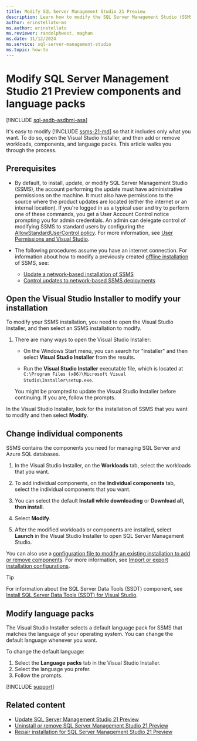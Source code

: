 ```yaml
---
title: Modify SQL Server Management Studio 21 Preview
description: Learn how to modify the SQL Server Management Studio (SSMS) installation.
author: erinstellato-ms
ms.author: erinstellato
ms.reviewer: randolphwest, maghan
ms.date: 11/12/2024
ms.service: sql-server-management-studio
ms.topic: how-to
---
```

# Modify SQL Server Management Studio 21 Preview components and language packs

[!INCLUDE [sql-asdb-asdbmi-asa](../includes/applies-to-version/sql-asdb-asdbmi-asa.md)]

It's easy to modify [!INCLUDE [ssms-21-md](../includes/ssms-21-md.md)] so that it includes only what you want. To do so, open the Visual Studio Installer, and then add or remove workloads, components, and language packs. This article walks you through the process.

## Prerequisites

- By default, to install, update, or modify SQL Server Management Studio (SSMS), the account performing the update must have administrative permissions on the machine. It must also have permissions to the source where the product updates are located (either the internet or an internal location). If you're logged in as a typical user and try to perform one of these commands, you get a User Account Control notice prompting you for admin credentials. An admin can delegate control of modifying SSMS to standard users by configuring the [AllowStandardUserControl policy](/visualstudio/install/configure-policies-for-enterprise-deployments#controlling-installation-download-and-update-behavior). For more information, see [User Permissions and Visual Studio](/visualstudio/ide/user-permissions-and-visual-studio).

- The following procedures assume you have an internet connection. For information about how to modify a previously created [offline installation](create-offline.md) of SSMS, see:

  - [Update a network-based installation of SSMS](/visualstudio/install/update-a-network-installation-of-visual-studio)
  - [Control updates to network-based SSMS deployments](/visualstudio/install/controlling-updates-to-visual-studio-deployments)

## Open the Visual Studio Installer to modify your installation

To modify your SSMS installation, you need to open the Visual Studio Installer, and then select an SSMS installation to modify.

1. There are many ways to open the Visual Studio Installer:

   - On the Windows Start menu, you can search for "installer" and then select **Visual Studio Installer** from the results.

   - Run the **Visual Studio Installer** executable file, which is located at `C:\Program Files (x86)\Microsoft Visual Studio\Installer\setup.exe`.

   You might be prompted to update the Visual Studio Installer before continuing. If you are, follow the prompts.

In the Visual Studio Installer, look for the installation of SSMS that you want to modify and then select **Modify**.

## Change individual components

SSMS contains the components you need for managing SQL Server and Azure SQL databases.

1. In the Visual Studio Installer, on the **Workloads** tab, select the workloads that you want.

1. To add individual components, on the **Individual components** tab, select the individual components that you want.

1. You can select the default **Install while downloading** or **Download all, then install**.

1. Select **Modify**.

1. After the modified workloads or components are installed, select **Launch** in the Visual Studio Installer to open SQL Server Management Studio.

You can also use a [configuration file to modify an existing installation to add or remove components](/visualstudio/install/import-export-installation-configurations#programmatically-use-a-configuration-file-to-add-components-to-an-existing-installation). For more information, see [Import or export installation configurations](/visualstudio/install/import-export-installation-configurations).

> [!TIP]  
> For information about the SQL Server Data Tools (SSDT) component, see [Install SQL Server Data Tools (SSDT) for Visual Studio](/sql/ssdt/download-sql-server-data-tools-ssdt).

## Modify language packs

The Visual Studio Installer selects a default language pack for SSMS that matches the language of your operating system. You can change the default language whenever you want.

To change the default language:

1. Select the **Language packs** tab in the Visual Studio Installer.
1. Select the language you prefer.
1. Follow the prompts.

[!INCLUDE [support](../includes/support.md)]

## Related content

- [Update SQL Server Management Studio 21 Preview](update.md)
- [Uninstall or remove SQL Server Management Studio 21 Preview](uninstall.md)
- [Repair installation for SQL Server Management Studio 21 Preview](repair.md)
